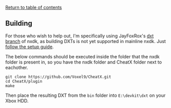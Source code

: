 [Return to table of contents](../README.md)

## Building
For those who wish to help out, I'm specifically using JayFoxRox's [dxt branch](https://github.com/JayFoxRox/nxdk/tree/dxt) of nxdk, as building DXTs is not yet supported in mainline nxdk. Just [follow the setup guide](https://github.com/JayFoxRox/nxdk/tree/dxt#getting-started).

The below commands should be executed inside the folder that the nxdk folder is present in, so you have the nxdk folder and CheatX folder next to eachother.

```
git clone https://github.com/Voxel9/CheatX.git
cd CheatX/plugin
make
```

Then place the resulting DXT from the `bin` folder into `E:\devkit\dxt` on your Xbox HDD.
